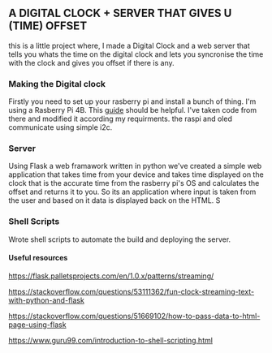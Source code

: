 ## **A DIGITAL CLOCK + SERVER THAT GIVES U (TIME) OFFSET**
this is a little project where, I made a Digital Clock and a web server that tells you whats the time on the digital clock and lets you syncronise the time with the clock and gives you offset if there is any.


### Making the Digital clock
Firstly you need to set up your rasberry pi and install a bunch of thing. I'm using a Rasberry Pi 4B. This [guide](https://circuitdigest.com/microcontroller-projects/ssd1306-oled-display-with-raspberry-pi ) should be helpful. I've
taken code from there and modified it according my requirments.
the raspi and oled communicate using simple i2c.

### Server
Using Flask a web framawork written in python we've created a simple web application that takes time
from your device and takes time displayed on the clock that is the accurate time from the rasberry pi's OS and calculates the offset and returns it to you.
So its an application where input is taken from the user and based on it data is displayed back on the HTML.
S
### Shell Scripts 
Wrote shell scripts to automate the build and deploying the server.





#### Useful resources

https://flask.palletsprojects.com/en/1.0.x/patterns/streaming/

https://stackoverflow.com/questions/53111362/fun-clock-streaming-text-with-python-and-flask

https://stackoverflow.com/questions/51669102/how-to-pass-data-to-html-page-using-flask

https://www.guru99.com/introduction-to-shell-scripting.html
